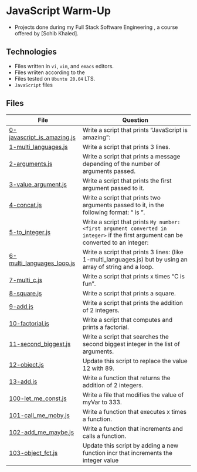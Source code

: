 # JavaScript Warm-Up


- Projects done during my Full Stack Software Engineering , a course offered by [Sohib Khaled].

## Technologies

- Files written in ```vi```, ```vim```, and ```emacs``` editors. 
- Files wriiten according to the 
- Files tested on ```Ubuntu 20.04``` LTS.
- ```JavaScript``` files 

## Files

| File   | Question |
|--------|------------|
|[0-javascript_is_amazing.js](0-javascript_is_amazing.js)|Write a script that prints “JavaScript is amazing”:|
|[1-multi_languages.js](1-multi_languages.js)|Write a script that prints 3 lines.|
|[2-arguments.js](2-arguments.js)|Write a script that prints a message depending of the number of arguments passed.|
|[3-value_argument.js](3-value_argument.js)|Write a script that prints the first argument passed to it.|
|[4-concat.js](4-concat.js)|Write a script that prints two arguments passed to it, in the following format: “ is ”.|
|[5-to_integer.js](5-to_integer.js)|Write a script that prints ```My number: <first argument converted in integer>``` if the first argument can be converted to an integer:|
|[6-multi_languages_loop.js](6-multi_languages_loop.js)|Write a script that prints 3 lines: (like 1-multi_languages.js) but by using an array of string and a loop.|
|[7-multi_c.js](7-multi_c.js)|Write a script that prints x times “C is fun”.|
|[8-square.js](8-square.js)| Write a script that prints a square.|
|[9-add.js](9-add.js)|Write a script that prints the addition of 2 integers.|
|[10-factorial.js](10-factorial.js)|Write a script that computes and prints a factorial.|
|[11-second_biggest.js](11-second_biggest.js)|Write a script that searches the second biggest integer in the list of arguments.|
|[12-object.js](12-object.js)|Update this script to replace the value 12 with 89.|
|[13-add.js](13-add.js)|Write a function that returns the addition of 2 integers.|
|[100-let_me_const.js](100-let_me_const.js)|Write a file that modifies the value of myVar to 333.|
|[101-call_me_moby.js](101-call_me_moby.js)|Write a function that executes x times a function.|
|[102-add_me_maybe.js](102-add_me_maybe.js)|Write a function that increments and calls a function.|
|[103-object_fct.js](103-object_fct.js)|Update this script by adding a new function incr that increments the integer value|


